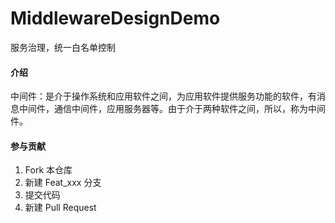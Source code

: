 # MiddlewareDesignDemo
服务治理，统一白名单控制
#### 介绍
中间件：是介于操作系统和应用软件之间，为应用软件提供服务功能的软件，有消息中间件，通信中间件，应用服务器等。由于介于两种软件之间，所以，称为中间件。
#### 参与贡献
1.  Fork 本仓库
2.  新建 Feat_xxx 分支
3.  提交代码
4.  新建 Pull Request

